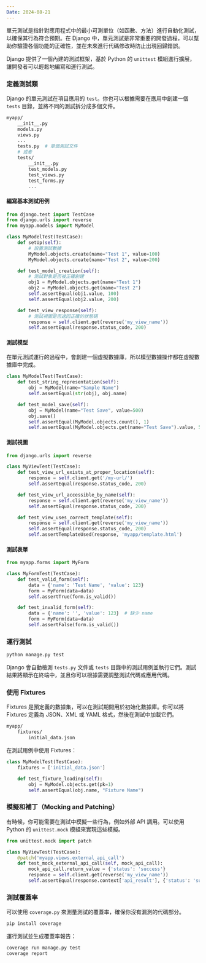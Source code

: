 ```yaml
---
Date: 2024-08-21
---
```

單元測試是指針對應用程式中的最小可測單位（如函數、方法）進行自動化測試，以確保其行為符合預期。在 Django 中，單元測試是非常重要的開發過程，可以幫助你驗證各個功能的正確性，並在未來進行代碼修改時防止出現回歸錯誤。

Django 提供了一個內建的測試框架，基於 Python 的 `unittest` 模組進行擴展，讓開發者可以輕鬆地編寫和運行測試。
### 定義測試類
Django 的單元測試在項目應用的 `test`。你也可以根據需要在應用中創建一個 `tests` 目錄，並將不同的測試拆分成多個文件。

```sh
myapp/
    __init__.py
    models.py
    views.py
    ...
    tests.py  # 單個測試文件
    # 或者
    tests/
        __init__.py
        test_models.py
        test_views.py
        test_forms.py
        ...
```
#### 編寫基本測試用例
```python
from django.test import TestCase
from django.urls import reverse
from myapp.models import MyModel

class MyModelTest(TestCase):
    def setUp(self):
        # 設置測試數據
        MyModel.objects.create(name="Test 1", value=100)
        MyModel.objects.create(name="Test 2", value=200)

    def test_model_creation(self):
        # 測試對象是否被正確創建
        obj1 = MyModel.objects.get(name="Test 1")
        obj2 = MyModel.objects.get(name="Test 2")
        self.assertEqual(obj1.value, 100)
        self.assertEqual(obj2.value, 200)

    def test_view_response(self):
        # 測試視圖是否返回正確的狀態碼
        response = self.client.get(reverse('my_view_name'))
        self.assertEqual(response.status_code, 200)
```
#### 測試模型
在單元測試運行的過程中，會創建一個虛擬數據庫，所以模型數據操作都在虛擬數據庫中完成。

```python
class MyModelTest(TestCase):
    def test_string_representation(self):
        obj = MyModel(name="Sample Name")
        self.assertEqual(str(obj), obj.name)

    def test_model_save(self):
        obj = MyModel(name="Test Save", value=500)
        obj.save()
        self.assertEqual(MyModel.objects.count(), 1)
        self.assertEqual(MyModel.objects.get(name="Test Save").value, 500)
```
#### 測試視圖
```python
from django.urls import reverse

class MyViewTest(TestCase):
    def test_view_url_exists_at_proper_location(self):
        response = self.client.get('/my-url/')
        self.assertEqual(response.status_code, 200)

    def test_view_url_accessible_by_name(self):
        response = self.client.get(reverse('my_view_name'))
        self.assertEqual(response.status_code, 200)

    def test_view_uses_correct_template(self):
        response = self.client.get(reverse('my_view_name'))
        self.assertEqual(response.status_code, 200)
        self.assertTemplateUsed(response, 'myapp/template.html')
```
#### 測試表單
```python
from myapp.forms import MyForm

class MyFormTest(TestCase):
    def test_valid_form(self):
        data = {'name': 'Test Name', 'value': 123}
        form = MyForm(data=data)
        self.assertTrue(form.is_valid())

    def test_invalid_form(self):
        data = {'name': '', 'value': 123}  # 缺少 name
        form = MyForm(data=data)
        self.assertFalse(form.is_valid())
```
### 運行測試
```python
python manage.py test
```

Django 會自動檢測 `tests.py` 文件或 `tests` 目錄中的測試用例並執行它們。測試結果將顯示在終端中，並且你可以根據需要調整測試代碼或應用代碼。
### 使用 Fixtures
Fixtures 是預定義的數據集，可以在測試期間用於初始化數據庫。你可以將 Fixtures 定義為 JSON、XML 或 YAML 格式，然後在測試中加載它們。

```sh
myapp/
    fixtures/
        initial_data.json
```

在測試用例中使用 Fixtures：

```python
class MyModelTest(TestCase):
    fixtures = ['initial_data.json']

    def test_fixture_loading(self):
        obj = MyModel.objects.get(pk=1)
        self.assertEqual(obj.name, "Fixture Name")
```
### 模擬和補丁（Mocking and Patching）
有時候，你可能需要在測試中模擬一些行為，例如外部 API 調用。可以使用 Python 的 `unittest.mock` 模組來實現這些模擬。

```python
from unittest.mock import patch

class MyViewTest(TestCase):
    @patch('myapp.views.external_api_call')
    def test_mock_external_api_call(self, mock_api_call):
        mock_api_call.return_value = {'status': 'success'}
        response = self.client.get(reverse('my_view_name'))
        self.assertEqual(response.context['api_result'], {'status': 'success'})
```
### 測試覆蓋率
可以使用 `coverage.py` 來測量測試的覆蓋率，確保你沒有漏測的代碼部分。

```sh
pip install coverage
```

運行測試並生成覆蓋率報告：

```bash
coverage run manage.py test
coverage report
```